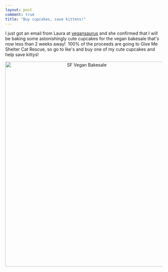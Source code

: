```yaml
---
layout: post
comment: true
title: "Buy cupcakes, save kittens!"
---
```

I just got an email from Laura at <a href="http://vegansaurus.com/" target="_blank">vegansaurus</a> and she confirmed that I will be baking some astonishingly cute cupcakes for the vegan bakesale that's now less than 2 weeks away!  100% of the proceeds are going to Give Me Shelter Cat Rescue, so go to Ike's and buy one of my cute cupcakes and help save kittys!
<p style="text-align: center;"><img class="aligncenter size-large wp-image-43" title="SF Vegan Bakesale" src="http://ieatcupcakes.com/wp-content/uploads/2009/10/sf_vegan_bakesale_v43-791x1024.jpg" alt="SF Vegan Bakesale" width="506" height="655" /></p>
